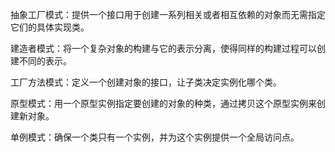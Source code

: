 抽象工厂模式：提供一个接口用于创建一系列相关或者相互依赖的对象而无需指定它们的具体实现类。

建造者模式：将一个复杂对象的构建与它的表示分离，使得同样的构建过程可以创建不同的表示。

工厂方法模式：定义一个创建对象的接口，让子类决定实例化哪个类。

原型模式：用一个原型实例指定要创建的对象的种类，通过拷贝这个原型实例来创建新对象。

单例模式：确保一个类只有一个实例，并为这个实例提供一个全局访问点。


